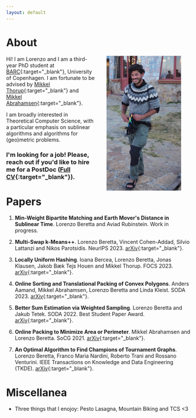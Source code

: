 ```yaml
---
layout: default
---
```


# About

<img src="figures/titicaca_lake.jpg" align="right" width="40%" hspace="30" vspace="0" alt="be balanced" />

Hi! I am Lorenzo and I am a third-year PhD student at [BARC](https://barc.ku.dk/){:target="_blank"}, University of Copenhagen.
I am fortunate to be advised by [Mikkel Thorup](http://hjemmesider.diku.dk/~mthorup/){:target="_blank"} 
and [Mikkel Abrahamsen](https://sites.google.com/view/mikkel-abrahamsen){:target="_blank"}.

I am broadly interested in Theoretical Computer Science, with a particular emphasis on sublinear algorithms 
and algorithms for (geo)metric problems.

### **I'm looking for a job!** Please, reach out if you'd like to hire me for a PostDoc ([Full CV](pdfs/CV.pdf){:target="_blank"}).


# Papers
1. **Min-Weight Bipartite Matching and Earth Mover's Distance in Sublinear Time**. Lorenzo Beretta and
Aviad Rubinstein. Work in progress.

1. **Multi-Swap k-Means++**. Lorenzo Beretta, Vincent Cohen-Addad, Silvio Lattanzi and Nikos Parotsidis.
NeurIPS 2023.
[arXiv](https://arxiv.org/abs/2309.16384){:target="_blank"}.

1. **Locally Uniform Hashing**. Ioana Bercea, Lorenzo Beretta, Jonas Klausen, Jakob Bæk Tejs Houen
and Mikkel Thorup. 
FOCS 2023.
[arXiv](https://arxiv.org/abs/2308.14134){:target="_blank"}.

1. **Online Sorting and Translational Packing of Convex Polygons**. Anders Aamand, Mikkel Abrahamsen, Lorenzo Beretta and Linda Kleist. 
SODA 2023.
[arXiv](https://arxiv.org/abs/2112.03791){:target="_blank"}.

1. **Better Sum Estimation via Weighted Sampling**. Lorenzo Beretta and Jakub Tetek.
SODA 2022. Best Student Paper Award.
[arXiv](https://arxiv.org/abs/2110.14948){:target="_blank"}.

1. **Online Packing to Minimize Area or Perimeter**. Mikkel Abrahamsen and Lorenzo Beretta. SoCG 2021.
[arXiv](https://arxiv.org/abs/2101.09024){:target="_blank"}.

1. **An Optimal Algorithm to Find Champions of Tournament Graphs**. Lorenzo Beretta, Franco Maria
Nardini, Roberto Trani and Rossano Venturini. IEEE Transactions on Knowledge and Data Engineering 
(TKDE). [arXiv](https://arxiv.org/abs/2111.13621){:target="_blank"}.

# Miscellanea

* Three things that I enojoy: Pesto Lasagna, Mountain Biking and TCS <3 

